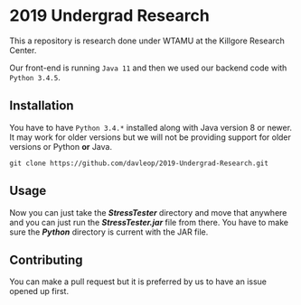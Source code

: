 # 2019 Undergrad Research

This a repository is research done under WTAMU at the Killgore Research Center.

Our front-end is running ```Java 11``` and then we used our backend code with ```Python 3.4.5```.

## Installation

You have to have ```Python 3.4.*``` installed along with Java version 8 or newer.
It may work for older versions but we will not be providing support for older versions or Python __or__ Java.

```git clone https://github.com/davleop/2019-Undergrad-Research.git```

## Usage

Now you can just take the  ___StressTester___ directory and move that anywhere and you can just run the ___StressTester.jar___ file from there. You have to make sure the ___Python___ directory is current with the JAR file.

## Contributing

You can make a pull request but it is preferred by us to have an issue opened up first.
